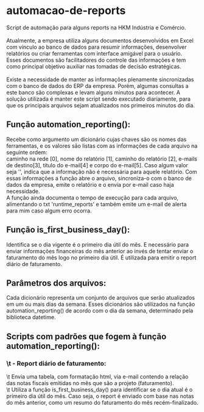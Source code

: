 # automacao-de-reports
Script de automação para alguns reports na HKM Indústria e Comércio.<br><br>
Atualmente, a empresa utiliza alguns documentos desenvolvidos em Excel com vínculo ao banco de dados para resumir informações, desenvolver relatórios ou criar ferramentas com interface amigável para o usuário. Esses documentos são facilitadores do controle das informações e tem como principal objetivo auxiliar nas tomadas de decisão estratégicas.<br><br>
Existe a necessidade de manter as informações plenamente sincronizadas com o banco de dados do ERP da empresa. Porém, algumas consultas a este banco são complexas e levam alguns minutos para acontecer. A solução utilizada é manter este script sendo executado diariamente, para que os principais arquivos sejam atualizados nos primeiros minutos do dia.

## Função automation_reporting():
Recebe como argumento um dicionário cujas chaves são os nomes das ferramentas, e os valores são listas com as informações de cada arquivo na seguinte ordem:<br>
caminho na rede [0], nome do relatório [1], caminho do relatório [2], e-mails de destino[3], título do e-mail[4] e corpo do e-mail[5]. Caso algum valor seja '', indica que a informação não é necessária para aquele relatório. Com essas informações a função abre o arquivo, sincroniza-o com o banco de dados da empresa, emite o relatório e o envia por e-mail caso haja necessidade.<br>
A função ainda documenta o tempo de execução para cada arquivo, alimentando o txt 'runtime_reports' e também emite um e-mail de alerta para mim caso algum erro ocorra.

## Função is_first_business_day():
Identifica se o dia vigente é o primeiro dia útil do mês. E necessário para enviar informações financeiras do mês anterior ao invés de tentar enviar o faturamento do mês logo no primeiro dia útil. É utilizada para emitir o report diário de faturamento.

## Parâmetros dos arquivos:
Cada dicionário representa um conjunto de arquivos que serão atualizados em um ou mais dias da semana. Esses dicionários são utilizados na função automation_reporting() de acordo com o dia da semana, determinado pela biblioteca datetime.

## Scripts com padrões que fogem à função automation_reporting():
### \t - Report diário de faturamento:
\t Envia uma tabela, com formatação html, via e-mail contendo a relação das notas fiscais emitidas no mês que são a projeto (faturamento).<br>
\t Utiliza a função is_first_business_day() para identificar se o dia atual é o primeiro dia útil do mês. Caso seja, o report é enviado com base nas notas do mês anterior, como um resumo do faturamento do mês recém-finalizado.
